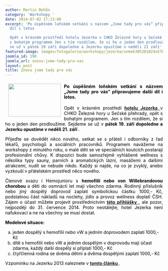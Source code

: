 ```yaml
---
author: Martin Bohůn
category: 'Workshopy '
date: 2014-07-02 17:13:08
excerpt: 'Po úspěšném loňském setkání s názvem „Jsme tady pro vás“ připravujeme další
  díl i letos

  Opět v krásném prostředí hotelu Jezerka v CHKO Železné hory u Sečské přehrady, opět
  s bohatým programem Jen s tím rozdílem, že si ho o jeden den prodloužíme Sejdeme
  se už v pátek 19 září dopoledne a Jezerku opustíme v neděli 21 září'
featured-image: images/fotogalerie/workshopy/jezerka/snmek38%201024x576.jpg
joomla_id: 198
joomla_url: znovu-jsme-tady-pro-vas
layout: post
title: Znovu jsme tady pro vás
---
```


<h4 style="text-align: justify;">
 <img border="0" height="105" src="{{ site.baseurl }}/images/fotogalerie/workshopy/jezerka/snmek38%201024x576.jpg" style="margin-left: 10px; margin-right: 10px; float: left;" width="168"/>
 <span style="color: #000000;">
  Po úspěšném loňském setkání s názvem „Jsme tady pro vás“ připravujeme další díl i letos.
 </span>
</h4>
<p style="text-align: justify;">
 <span style="color: #000000;">
  Opět v krásném prostředí
 </span>
 <strong>
  <a href="http://www.jezerka.cz/" target="_blank" title="Jezerka">
   hotelu Jezerka
  </a>
 </strong>
 <span style="color: #000000;">
  v CHKO Železné hory u Sečské přehrady, opět s bohatým programem. Jen s tím rozdílem, že si ho o jeden den prodloužíme. Sejdeme se už v
  <strong>
   pátek 19. září dopoledne a Jezerku opustíme v neděli 21. září
  </strong>
  .
 </span>
</p>
<p style="text-align: justify;">
 <span style="color: #000000;">
  Přijeďte se dovědět něco nového, setkat se s přáteli i odborníky z řad lékařů, psychologů a sociálních pracovníků. Programem navážeme na workshopy z minulého roku, o malé děti se ve speciálních koutcích postarají profesionální chůvy. K dispozici bude samozřejmě vyhlášené wellness s několika typy sauny, parních a aromatických lázní, masážemi a dalšími atrakcemi, nudit se nebude nikdo. Každý si najde, na co je zvyklý, anebo vyzkouší v přátelském prostředí něco nového.
 </span>
</p>
<p style="text-align: justify;">
 <span style="color: #000000;">
  Členové svazu i Hemojunioru s
  <strong>
   hemofilií nebo von Willebrandovou chorobou
  </strong>
  a děti do osmnácti let mají všechno zdarma. Rodinný příslušník nebo jiný dospělý doprovod zaplatí symbolickou částku 1000,- Kč, podstatnou část nákladů na noclehy, jídlo a provoz wellness doplatí ČSH. Zájem o účast můžete projevit prostřednictvím
 </span>
 <a href="index.php/cs/?option=com_chronoforms&amp;chronoform=Deadline" title="Deadline">
  <strong>
   této přihlášky
  </strong>
 </a>
 ,
 <span style="color: #000000;">
  ale pozor, nejpozději do 31. července 2014. Proto neotálejte, hotel Jezerka není nafukovací a ne na všechny se musí dostat.
 </span>
</p>
<p>
 <strong>
  <span style="color: #000000;">
   Modelové situace:
  </span>
 </strong>
</p>
<ol style="list-style-type: lower-alpha;">
 <li>
  <span style="color: #000000;">
   jeden dospělý s hemofilií nebo vW a jedním doprovodem zaplatí 1000,- Kč
  </span>
 </li>
 <li>
  <span style="color: #000000;">
   dítě s hemofilií nebo vW a jedním dospělým v doprovodu mají účast zdarma, každý další dospělý si připlatí 1000,- Kč
  </span>
 </li>
 <li>
  <span style="color: #000000;">
   čtyřčlenná rodina se dvěma dětmi a dvěma dospělými zaplatí 1000,- Kč
  </span>
 </li>
</ol>
<p>
 <span style="color: #000000;">
  Vzpomínku na Jezerku 2013 naleznete v
 </span>
 <strong>
  <a href="index.php/cs/akce-seznam/14-akce3/174-slunecny-hemofilicky-vikend" title="Jezerka 2013">
   tomto článku
  </a>
 </strong>
 .
</p>